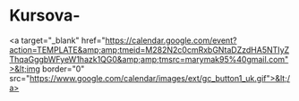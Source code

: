 # Kursova-
&lt;a target="_blank" href="https://calendar.google.com/event?action=TEMPLATE&amp;amp;tmeid=M282N2c0cmRxbGNtaDZzdHA5NTIyZThqaGggbWFyeW1hazk1QG0&amp;amp;tmsrc=marymak95%40gmail.com">&lt;img border="0" src="https://www.google.com/calendar/images/ext/gc_button1_uk.gif">&lt;/a>
